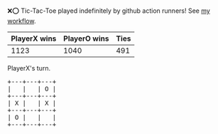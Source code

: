 :x::o: Tic-Tac-Toe played indefinitely by github action runners! See [my workflow](.github/workflows/play.yaml).

|PlayerX wins|PlayerO wins|Ties|
|-|-|-|
|1123|1040|491|

PlayerX's turn.

<pre>
+---+---+---+
|   |   | O |
+---+---+---+
| X |   | X |
+---+---+---+
| O |   |   |
+---+---+---+
</pre>